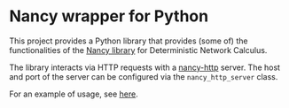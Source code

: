 # Nancy wrapper for Python

This project provides a Python library that provides (some of) the functionalities of the [Nancy library](https://github.com/rzippo/nancy) for Deterministic Network Calculus.

The library interacts via HTTP requests with a [nancy-http](https://github.com/rzippo/nancy-http) server.
The host and port of the server can be configured via the `nancy_http_server` class.

For an example of usage, see [here](api_test.py).